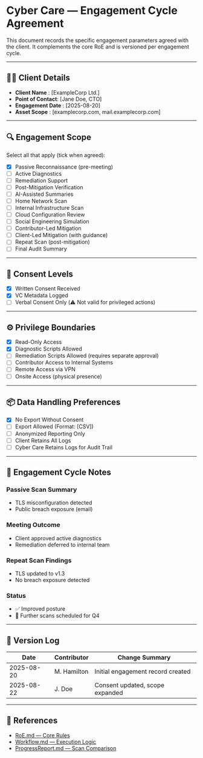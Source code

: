 # Cyber Care — Engagement Cycle Agreement

This document records the specific engagement parameters agreed with the client. It complements the core RoE and is versioned per engagement cycle.

---

## 🧑‍💼 Client Details

- **Client Name**     : [ExampleCorp Ltd.]
- **Point of Contact**: [Jane Doe, CTO]
- **Engagement Date** : [2025-08-20]
- **Asset Scope**     : [examplecorp.com, mail.examplecorp.com]

---

## 🔍 Engagement Scope

Select all that apply (tick when agreed):

- [x] Passive Reconnaissance (pre-meeting)
- [ ] Active Diagnostics
- [ ] Remediation Support
- [ ] Post-Mitigation Verification
- [ ] AI-Assisted Summaries
- [ ] Home Network Scan
- [ ] Internal Infrastructure Scan
- [ ] Cloud Configuration Review
- [ ] Social Engineering Simulation
- [ ] Contributor-Led Mitigation
- [ ] Client-Led Mitigation (with guidance)
- [ ] Repeat Scan (post-mitigation)
- [ ] Final Audit Summary

---

## 🔐 Consent Levels
- [x] Written Consent Received
- [x] VC Metadata Logged
- [ ] Verbal Consent Only (⚠️ Not valid for privileged actions)

---

## ⚙️ Privilege Boundaries

- [x] Read-Only Access
- [x] Diagnostic Scripts Allowed
- [ ] Remediation Scripts Allowed (requires separate approval)
- [ ] Contributor Access to Internal Systems
- [ ] Remote Access via VPN
- [ ] Onsite Access (physical presence)

---

## 📦 Data Handling Preferences

- [x] No Export Without Consent
- [ ] Export Allowed (Format: [CSV])
- [ ] Anonymized Reporting Only
- [ ] Client Retains All Logs
- [ ] Cyber Care Retains Logs for Audit Trail

---

## 🔁 Engagement Cycle Notes

### Passive Scan Summary
- TLS misconfiguration detected  
- Public breach exposure (email)

### Meeting Outcome
- Client approved active diagnostics  
- Remediation deferred to internal team

### Repeat Scan Findings
- TLS updated to v1.3  
- No breach exposure detected

### Status
- ✅ Improved posture
- 🔁 Further scans scheduled for Q4

---

## 🧾 Version Log

| Date       | Contributor | Change Summary                  |
|------------|-------------|----------------------------------|
| 2025-08-20 | M. Hamilton | Initial engagement record created |
| 2025-08-22 | J. Doe      | Consent updated, scope expanded   |

---

## 🔗 References

- [RoE.md — Core Rules](./RoE.md)
- [Workflow.md — Execution Logic](./Workflow.md)
- [ProgressReport.md — Scan Comparison](./ProgressReport.md)
